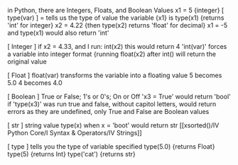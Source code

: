 in Python, there are Integers, Floats, and Boolean Values
	x1 = 5 {integer}
	[ type(var) ] = tells us the type of value the variable {x1} is
		type(x1) {returns 'int' for integer}
		x2 = 4.22 {then type(x2) returns 'float' for decimal}
				x1 = -5 and type(x1) would also return 'int'

[ Integer ]
	if x2 = 4.33, and I run:
	int(x2)
		this would return 4 
		'int(var)' forces a variable into integer format
				{running float(x2) after int() will return the original value

[ Float ]
	float(var) transforms the variable into a floating value
		5 becomes 5.0
		4 becomes 4.0

[ Boolean ]
	True or False; 1's or 0's; On or Off
		'x3 = True' would return 'bool' if 'type(x3)' was run
				true and false, without capitol letters, would return errors as they are undefined, only True and False are Boolean values

[ str ]
	string value
	type(x) when x = 'boot' would return str
	[[xsorted()/IV Python Core/I Syntax & Operators/IV Strings]]

[ type ]
	tells you the type of variable specified
	type(5.0) {returns Float}
	type(5) {returns Int}
	type('cat') {returns str}